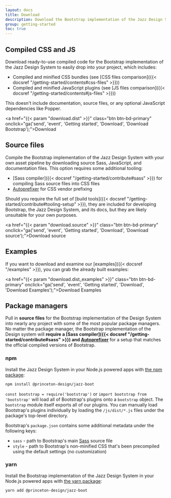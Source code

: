 ```yaml
---
layout: docs
title: Download
description: Download the Bootstrap implementation of the Jazz Design System to get the compiled CSS and JavaScript, source code, or include it with your favorite package managers like npm.
group: getting-started
toc: true
---
```


## Compiled CSS and JS

Download ready-to-use compiled code for the Bootstrap implementation of the Jazz Design System to easily drop
into your project, which includes:

- Compiled and minified CSS bundles (see [CSS files comparison]({{< docsref "/getting-started/contents#css-files" >}}))
- Compiled and minified JavaScript plugins (see [JS files comparison]({{< docsref "/getting-started/contents#js-files" >}}))

This doesn't include documentation, source files, or any optional JavaScript dependencies like Popper.

<a href="{{< param "download.dist" >}}" class="btn btn-bd-primary" onclick="ga('send', 'event', 'Getting started', 'Download', 'Download Bootstrap');">Download</a>

## Source files

Compile the Bootstrap implementation of the Jazz Design System with your own asset pipeline by downloading
source Sass, JavaScript, and documentation files. This option requires some additional tooling:

- [Sass compiler]({{< docsref "/getting-started/contribute#sass" >}}) for compiling Sass source files into CSS files
- [Autoprefixer](https://github.com/postcss/autoprefixer) for CSS vendor prefixing

Should you require the full set of [build tools]({{< docsref "/getting-started/contribute#tooling-setup" >}}), they
are included for developing Bootstrap, the Jazz Design System, and its docs, but they are likely unsuitable
for your own purposes.

<a href="{{< param "download.source" >}}" class="btn btn-bd-primary" onclick="ga('send', 'event', 'Getting started', 'Download', 'Download source');">Download source</a>

## Examples

If you want to download and examine our [examples]({{< docsref "/examples" >}}), you can grab the already built examples:

<a href="{{< param "download.dist_examples" >}}" class="btn btn-bd-primary" onclick="ga('send', 'event', 'Getting started', 'Download', 'Download Examples');">Download Examples</a>

## Package managers

Pull in **source files** for the Bootstrap implementation of the Design System into nearly any project with
some of the most popular package managers. No matter the package manager,
the Bootstrap implementation of the Design system will
**require a [Sass compiler]({{< docsref "/getting-started/contribute#sass" >}})
and [Autoprefixer](https://github.com/postcss/autoprefixer)** for a setup that matches
the official compiled versions of Bootstrap.

### npm

Install the Jazz Design System in your Node.js powered apps with [the npm package](https://www.npmjs.com/package/bootstrap):

```sh
npm install @princeton-design/jazz-boot
```

`const bootstrap = require('bootstrap')` or `import bootstrap from 'bootstrap'` will load all of Bootstrap's plugins onto a `bootstrap` object.
The `bootstrap` module itself exports all of our plugins. You can manually load Bootstrap's plugins individually by loading the `/js/dist/*.js` files under the package's top-level directory.

Bootstrap's `package.json` contains some additional metadata under the following keys:

- `sass` - path to Bootstrap's main [Sass](https://sass-lang.com/) source file
- `style` - path to Bootstrap's non-minified CSS that's been precompiled using the default settings (no customization)

### yarn

Install the Bootstrap implementation of the Jazz Design System in your Node.js
powered apps with [the yarn package](https://yarnpkg.com/en/package/bootstrap):

```sh
yarn add @princeton-design/jazz-boot
```
